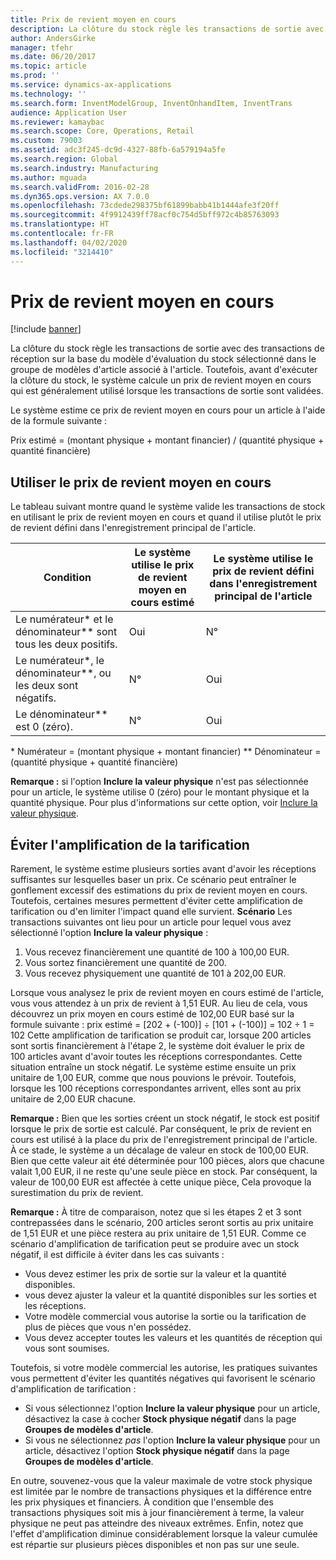 ```yaml
---
title: Prix de revient moyen en cours
description: La clôture du stock règle les transactions de sortie avec des transactions de réception sur la base du modèle d'évaluation du stock sélectionné dans le groupe de modèles d'article associé à l'article. Toutefois, avant d'exécuter la clôture du stock, le système calcule un prix de revient moyen en cours qui est généralement utilisé lorsque les transactions de sortie sont validées.
author: AndersGirke
manager: tfehr
ms.date: 06/20/2017
ms.topic: article
ms.prod: ''
ms.service: dynamics-ax-applications
ms.technology: ''
ms.search.form: InventModelGroup, InventOnhandItem, InventTrans
audience: Application User
ms.reviewer: kamaybac
ms.search.scope: Core, Operations, Retail
ms.custom: 79003
ms.assetid: adc3f245-dc9d-4327-88fb-6a579194a5fe
ms.search.region: Global
ms.search.industry: Manufacturing
ms.author: mguada
ms.search.validFrom: 2016-02-28
ms.dyn365.ops.version: AX 7.0.0
ms.openlocfilehash: 73cdede298375bf61899babb41b1444afe3f20ff
ms.sourcegitcommit: 4f9912439ff78acf0c754d5bff972c4b85763093
ms.translationtype: HT
ms.contentlocale: fr-FR
ms.lasthandoff: 04/02/2020
ms.locfileid: "3214410"
---
```

# <a name="running-average-cost-price"></a>Prix de revient moyen en cours

[!include [banner](../includes/banner.md)]

La clôture du stock règle les transactions de sortie avec des transactions de réception sur la base du modèle d'évaluation du stock sélectionné dans le groupe de modèles d'article associé à l'article. Toutefois, avant d'exécuter la clôture du stock, le système calcule un prix de revient moyen en cours qui est généralement utilisé lorsque les transactions de sortie sont validées.

Le système estime ce prix de revient moyen en cours pour un article à l'aide de la formule suivante : 

Prix estimé = (montant physique + montant financier) / (quantité physique + quantité financière)

## <a name="using-the-running-average-cost-price"></a>Utiliser le prix de revient moyen en cours
Le tableau suivant montre quand le système valide les transactions de stock en utilisant le prix de revient moyen en cours et quand il utilise plutôt le prix de revient défini dans l'enregistrement principal de l'article.

| Condition                                               | Le système utilise le prix de revient moyen en cours estimé | Le système utilise le prix de revient défini dans l'enregistrement principal de l'article |
|---------------------------------------------------------|----------------------------------------------------------|-------------------------------------------------------------------|
| Le numérateur\* et le dénominateur\*\* sont tous les deux positifs.  | Oui                                                      | N°                                                                |
| Le numérateur\*, le dénominateur\*\*, ou les deux sont négatifs. | N°                                                       | Oui                                                               |
| Le dénominateur\*\* est 0 (zéro).                        | N°                                                       | Oui                                                               |

\* Numérateur = (montant physique + montant financier) \*\* Dénominateur = (quantité physique + quantité financière) 

**Remarque :** si l'option **Inclure la valeur physique** n'est pas sélectionnée pour un article, le système utilise 0 (zéro) pour le montant physique et la quantité physique. Pour plus d'informations sur cette option, voir [Inclure la valeur physique](include-physical-value.md).

## <a name="avoiding-pricing-amplification"></a>Éviter l'amplification de la tarification
Rarement, le système estime plusieurs sorties avant d'avoir les réceptions suffisantes sur lesquelles baser un prix. Ce scénario peut entraîner le gonflement excessif des estimations du prix de revient moyen en cours. Toutefois, certaines mesures permettent d'éviter cette amplification de tarification ou d'en limiter l'impact quand elle survient. **Scénario** Les transactions suivantes ont lieu pour un article pour lequel vous avez sélectionné l'option **Inclure la valeur physique** :

1.  Vous recevez financièrement une quantité de 100 à 100,00 EUR.
2.  Vous sortez financièrement une quantité de 200.
3.  Vous recevez physiquement une quantité de 101 à 202,00 EUR.

Lorsque vous analysez le prix de revient moyen en cours estimé de l'article, vous vous attendez à un prix de revient à 1,51 EUR. Au lieu de cela, vous découvrez un prix moyen en cours estimé de 102,00 EUR basé sur la formule suivante : prix estimé = \[202 + (-100)\] ÷ \[101 + (-100)\] = 102 ÷ 1 = 102 Cette amplification de tarification se produit car, lorsque 200 articles sont sortis financièrement à l'étape 2, le système doit évaluer le prix de 100 articles avant d'avoir toutes les réceptions correspondantes. Cette situation entraîne un stock négatif. Le système estime ensuite un prix unitaire de 1,00 EUR, comme que nous pouvions le prévoir. Toutefois, lorsque les 100 réceptions correspondantes arrivent, elles sont au prix unitaire de 2,00 EUR chacune. 

**Remarque :** Bien que les sorties créent un stock négatif, le stock est positif lorsque le prix de sortie est calculé. Par conséquent, le prix de revient en cours est utilisé à la place du prix de l'enregistrement principal de l'article. À ce stade, le système a un décalage de valeur en stock de 100,00 EUR. Bien que cette valeur ait été déterminée pour 100 pièces, alors que chacune valait 1,00 EUR, il ne reste qu'une seule pièce en stock. Par conséquent, la valeur de 100,00 EUR est affectée à cette unique pièce, Cela provoque la surestimation du prix de revient. 

**Remarque :** À titre de comparaison, notez que si les étapes 2 et 3 sont contrepassées dans le scénario, 200 articles seront sortis au prix unitaire de 1,51 EUR et une pièce restera au prix unitaire de 1,51 EUR. Comme ce scénario d'amplification de tarification peut se produire avec un stock négatif, il est difficile à éviter dans les cas suivants :

-   Vous devez estimer les prix de sortie sur la valeur et la quantité disponibles.
-   vous devez ajuster la valeur et la quantité disponibles sur les sorties et les réceptions.
-   Votre modèle commercial vous autorise la sortie ou la tarification de plus de pièces que vous n'en possédez.
-   Vous devez accepter toutes les valeurs et les quantités de réception qui vous sont soumises.

Toutefois, si votre modèle commercial les autorise, les pratiques suivantes vous permettent d'éviter les quantités négatives qui favorisent le scénario d'amplification de tarification :

-   Si vous sélectionnez l'option **Inclure la valeur physique** pour un article, désactivez la case à cocher **Stock physique négatif** dans la page **Groupes de modèles d'article**.
-   Si vous ne sélectionnez *pas* l'option **Inclure la valeur physique** pour un article, désactivez l'option **Stock physique négatif** dans la page **Groupes de modèles d'article**.

En outre, souvenez-vous que la valeur maximale de votre stock physique est limitée par le nombre de transactions physiques et la différence entre les prix physiques et financiers. À condition que l'ensemble des transactions physiques soit mis à jour financièrement à terme, la valeur physique ne peut pas atteindre des niveaux extrêmes. Enfin, notez que l'effet d'amplification diminue considérablement lorsque la valeur cumulée est répartie sur plusieurs pièces disponibles et non pas sur une seule.



